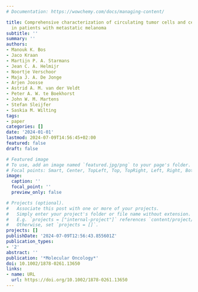 ```yaml
---
# Documentation: https://wowchemy.com/docs/managing-content/

title: Comprehensive characterization of circulating tumor cells and cell-free DNA
  in patients with metastatic melanoma
subtitle: ''
summary: ''
authors:
- Manouk K. Bos
- Jaco Kraan
- Martijn P. A. Starmans
- Jean C. A. Helmijr
- Noortje Verschoor
- Maja J. A. De Jonge
- Arjen Joosse
- Astrid A. M. van der Veldt
- Peter A. W. te Boekhorst
- John W. M. Martens
- Stefan Sleijfer
- Saskia M. Wilting
tags:
- paper
categories: []
date: '2024-01-01'
lastmod: 2024-07-09T14:56:45+02:00
featured: false
draft: false

# Featured image
# To use, add an image named `featured.jpg/png` to your page's folder.
# Focal points: Smart, Center, TopLeft, Top, TopRight, Left, Right, BottomLeft, Bottom, BottomRight.
image:
  caption: ''
  focal_point: ''
  preview_only: false

# Projects (optional).
#   Associate this post with one or more of your projects.
#   Simply enter your project's folder or file name without extension.
#   E.g. `projects = ["internal-project"]` references `content/project/deep-learning/index.md`.
#   Otherwise, set `projects = []`.
projects: []
publishDate: '2024-07-09T12:56:43.855601Z'
publication_types:
- '2'
abstract: ''
publication: '*Molecular Oncology*'
doi: 10.1002/1878-0261.13650
links:
- name: URL
  url: https://doi.org/10.1002/1878-0261.13650
---
```

